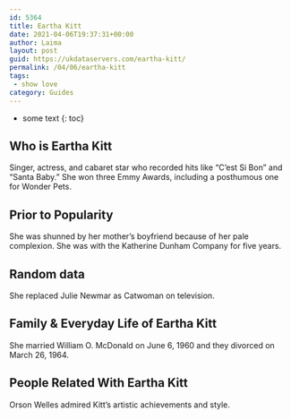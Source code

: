 ```yaml
---
id: 5364
title: Eartha Kitt
date: 2021-04-06T19:37:31+00:00
author: Laima
layout: post
guid: https://ukdataservers.com/eartha-kitt/
permalink: /04/06/eartha-kitt
tags:
 - show love
category: Guides
---
```


* some text
{: toc}


## Who is Eartha Kitt
                  
                  
                  
Singer, actress, and cabaret star who recorded hits like &#8220;C&#8217;est Si Bon&#8221; and &#8220;Santa Baby.&#8221; She won three Emmy Awards, including a posthumous one for Wonder Pets.
                  
              
            
              
            
                
                
                
## Prior to Popularity
                  
                  
                  
She was shunned by her mother&#8217;s boyfriend because of her pale complexion. She was with the Katherine Dunham Company for five years.
                  
              
            
              
            
                
                
                
## Random data
                  
                  
                  
She replaced Julie Newmar as Catwoman on television.
                  
              
            
              
            
                
                
                
## Family & Everyday Life of Eartha Kitt
                  
                  
                  
She married William O. McDonald on June 6, 1960 and they divorced on March 26, 1964.
                  
              
            
              
            
                
                
                
## People Related With Eartha Kitt
                  
                  
                  
Orson Welles admired Kitt&#8217;s artistic achievements and style.
                  
              
            
              
            
                
              
            
              
              
            
            
              
            
          
          
          